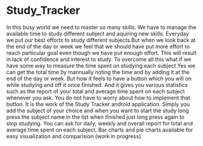 # Study_Tracker

In this busy world we need to master so many skills. We have to manage the available time to study different subject and aquiring new skills.
Everyday we put our best efforts to study different subjects.But when we look back at the end of the day or week we feel that we should 
have put more effort to reach particular goal even though we have put enough effort. This will result in lack of confidence and interest
to study.
     To overcome all this what if we have some way to measure the time spent on studying each subject.Yes we can get the total time 
by mannually noting the time and by adding it at the end of the day or week.
     But how it feels to have a button which you will on while studying and off it once finished. And it gives you various statistics such as the report of your total and average time spent on each subject whenever you ask.
     You do not have to worry about how to implement that button. It is the work of the Study Tracker android application. Simply you add 
the subject of your choice and when you want to start the study long press the subject name in the list when finished just long press again 
to stop studying. You can ask for daily, weekly and overall report for total and average time spent on each subject.
Bar charts and pie charts available for easy visualization and comparision (work in progress).


